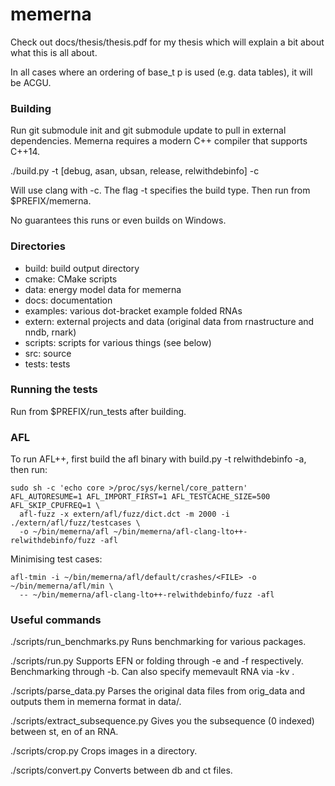 # memerna

Check out docs/thesis/thesis.pdf for my thesis which will explain a bit about
what this is all about.

In all cases where an ordering of base_t p is used (e.g. data tables), it will be ACGU.

### Building

Run git submodule init and git submodule update to pull in external dependencies.
Memerna requires a modern C++ compiler that supports C++14.

./build.py -t [debug, asan, ubsan, release, relwithdebinfo] -c

Will use clang with -c. The flag -t specifies the build type. Then run from $PREFIX/memerna.

No guarantees this runs or even builds on Windows.

### Directories

- build: build output directory
- cmake: CMake scripts
- data: energy model data for memerna
- docs: documentation
- examples: various dot-bracket example folded RNAs
- extern: external projects and data (original data from rnastructure and nndb, rnark)
- scripts: scripts for various things (see below)
- src: source
- tests: tests

### Running the tests
Run from $PREFIX/run_tests after building.


### AFL
To run AFL++, first build the afl binary with build.py -t relwithdebinfo -a, then run:

```
sudo sh -c 'echo core >/proc/sys/kernel/core_pattern'
AFL_AUTORESUME=1 AFL_IMPORT_FIRST=1 AFL_TESTCACHE_SIZE=500 AFL_SKIP_CPUFREQ=1 \
  afl-fuzz -x extern/afl/fuzz/dict.dct -m 2000 -i ./extern/afl/fuzz/testcases \
  -o ~/bin/memerna/afl ~/bin/memerna/afl-clang-lto++-relwithdebinfo/fuzz -afl
```

Minimising test cases:
```
afl-tmin -i ~/bin/memerna/afl/default/crashes/<FILE> -o ~/bin/memerna/afl/min \
  -- ~/bin/memerna/afl-clang-lto++-relwithdebinfo/fuzz -afl
```

### Useful commands

./scripts/run_benchmarks.py
Runs benchmarking for various packages.

./scripts/run.py
Supports EFN or folding through -e and -f respectively. Benchmarking through -b.
Can also specify memevault RNA via -kv <memevault name>.

./scripts/parse_data.py
Parses the original data files from orig_data and outputs them in memerna format in data/.

./scripts/extract_subsequence.py
Gives you the subsequence (0 indexed) between st, en of an RNA.

./scripts/crop.py
Crops images in a directory.

./scripts/convert.py
Converts between db and ct files.
